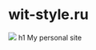 # wit-style.ru
<img src="https://travis-ci.org/WeeManMSK/wit-style.ru.svg?branch=master">
h1 My personal site